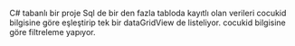 C# tabanlı bir proje 
Sql de bir den fazla tabloda kayıtlı olan verileri cocukid bilgisine göre eşleştirip tek bir dataGridView de listeliyor.
cocukid bilgisine göre filtreleme yapıyor.
